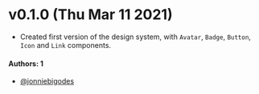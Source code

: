 # v0.1.0 (Thu Mar 11 2021)

- Created first version of the design system, with `Avatar`, `Badge`, `Button`, `Icon` and `Link` components.

#### Authors: 1
- [@jonniebigodes](https://github.com/jonniebigodes)